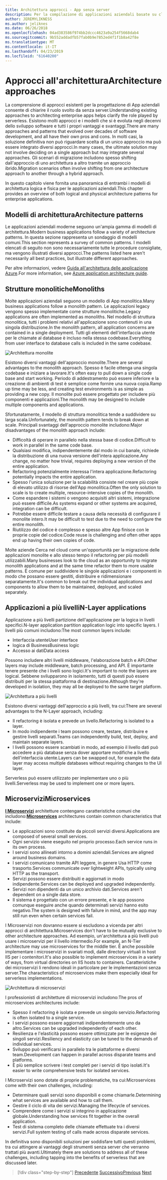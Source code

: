 ```yaml
---
title: Architettura approcci - App senza server
description: Per la compilazione di applicazioni aziendali basate su cloud, da architetture a più livelli per senza server si avvicina un'introduzione all'architettura.
author: JEREMYLIKNESS
ms.author: jeliknes
ms.date: 06/26/2018
ms.openlocfilehash: 04ad383586f974bb2dccc4623a9a254f5668dab4
ms.sourcegitcommit: 9b552addadfb57fab0b9e7852ed4f1f1b8a42f8e
ms.translationtype: MT
ms.contentlocale: it-IT
ms.lasthandoff: 04/23/2019
ms.locfileid: "61640200"
---
```

# <a name="architecture-approaches"></a><span data-ttu-id="e9a77-103">Approcci all'architettura</span><span class="sxs-lookup"><span data-stu-id="e9a77-103">Architecture approaches</span></span>

<span data-ttu-id="e9a77-104">La comprensione di approcci esistenti per la progettazione di App aziendali consente di chiarire il ruolo svolto da senza server.</span><span class="sxs-lookup"><span data-stu-id="e9a77-104">Understanding existing approaches to architecting enterprise apps helps clarify the role played by serverless.</span></span> <span data-ttu-id="e9a77-105">Esistono molti approcci e i modelli che si è evoluta negli decenni dello sviluppo software e tutti i propri vantaggi e svantaggi.</span><span class="sxs-lookup"><span data-stu-id="e9a77-105">There are many approaches and patterns that evolved over decades of software development, and all have their own pros and cons.</span></span> <span data-ttu-id="e9a77-106">In molti casi, la soluzione definitiva non può riguardare scelta di un unico approccio ma può essere integrato diversi approcci.</span><span class="sxs-lookup"><span data-stu-id="e9a77-106">In many cases, the ultimate solution may not involve deciding on a single approach but may integrate several approaches.</span></span> <span data-ttu-id="e9a77-107">Gli scenari di migrazione includono spesso shifting dall'approccio di uno architettura a altro tramite un approccio ibrido.</span><span class="sxs-lookup"><span data-stu-id="e9a77-107">Migration scenarios often involve shifting from one architecture approach to another through a hybrid approach.</span></span>

<span data-ttu-id="e9a77-108">In questo capitolo viene fornita una panoramica di entrambi i modelli di architettura logica e fisica per le applicazioni aziendali.</span><span class="sxs-lookup"><span data-stu-id="e9a77-108">This chapter provides an overview of both logical and physical architecture patterns for enterprise applications.</span></span>

## <a name="architecture-patterns"></a><span data-ttu-id="e9a77-109">Modelli di architettura</span><span class="sxs-lookup"><span data-stu-id="e9a77-109">Architecture patterns</span></span>

<span data-ttu-id="e9a77-110">Le applicazioni aziendali moderne seguono un'ampia gamma di modelli di architettura.</span><span class="sxs-lookup"><span data-stu-id="e9a77-110">Modern business applications follow a variety of architecture patterns.</span></span> <span data-ttu-id="e9a77-111">In questa sezione rappresenta un sondaggio di modelli comuni.</span><span class="sxs-lookup"><span data-stu-id="e9a77-111">This section represents a survey of common patterns.</span></span> <span data-ttu-id="e9a77-112">I modelli elencati di seguito non sono necessariamente tutte le procedure consigliate, ma vengono illustrati diversi approcci.</span><span class="sxs-lookup"><span data-stu-id="e9a77-112">The patterns listed here aren't necessarily all best practices, but illustrate different approaches.</span></span>

<span data-ttu-id="e9a77-113">Per altre informazioni, vedere [Guida all'architettura delle applicazione Azure](https://docs.microsoft.com/azure/architecture/guide/).</span><span class="sxs-lookup"><span data-stu-id="e9a77-113">For more information, see [Azure application architecture guide](https://docs.microsoft.com/azure/architecture/guide/).</span></span>

## <a name="monoliths"></a><span data-ttu-id="e9a77-114">Strutture monolitiche</span><span class="sxs-lookup"><span data-stu-id="e9a77-114">Monoliths</span></span>

<span data-ttu-id="e9a77-115">Molte applicazioni aziendali seguono un modello di App monolitica.</span><span class="sxs-lookup"><span data-stu-id="e9a77-115">Many business applications follow a monolith pattern.</span></span> <span data-ttu-id="e9a77-116">Le applicazioni legacy vengono spesso implementate come strutture monolitiche.</span><span class="sxs-lookup"><span data-stu-id="e9a77-116">Legacy applications are often implemented as monoliths.</span></span> <span data-ttu-id="e9a77-117">Nel modello di struttura monolitica, tutti i problemi relativi all'applicazione sono contenuti in una singola distribuzione.</span><span class="sxs-lookup"><span data-stu-id="e9a77-117">In the monolith pattern, all application concerns are contained in a single deployment.</span></span> <span data-ttu-id="e9a77-118">Tutti gli elementi dell'interfaccia utente per le chiamate al database è incluso nella stessa codebase.</span><span class="sxs-lookup"><span data-stu-id="e9a77-118">Everything from user interface to database calls is included in the same codebase.</span></span>

![Architettura monolite](./media/monolith-architecture.png)

<span data-ttu-id="e9a77-120">Esistono diversi vantaggi dell'approccio monolite.</span><span class="sxs-lookup"><span data-stu-id="e9a77-120">There are several advantages to the monolith approach.</span></span> <span data-ttu-id="e9a77-121">Spesso è facile ottenga una singola codebase e iniziare a lavorare.</span><span class="sxs-lookup"><span data-stu-id="e9a77-121">It's often easy to pull down a single code base and start working.</span></span> <span data-ttu-id="e9a77-122">Periodo di addestramento può essere inferiore e la creazione di ambienti di test è semplice come fornire una nuova copia.</span><span class="sxs-lookup"><span data-stu-id="e9a77-122">Ramp up time may be less, and creating test environments is as simple as providing a new copy.</span></span> <span data-ttu-id="e9a77-123">Il monolite può essere progettato per includere più componenti e applicazioni.</span><span class="sxs-lookup"><span data-stu-id="e9a77-123">The monolith may be designed to include multiple components and applications.</span></span>

<span data-ttu-id="e9a77-124">Sfortunatamente, il modello di struttura monolitica tende a suddividere su larga scala.</span><span class="sxs-lookup"><span data-stu-id="e9a77-124">Unfortunately, the monolith pattern tends to break down at scale.</span></span> <span data-ttu-id="e9a77-125">Principali svantaggi dell'approccio monolite includono:</span><span class="sxs-lookup"><span data-stu-id="e9a77-125">Major disadvantages of the monolith approach include:</span></span>

* <span data-ttu-id="e9a77-126">Difficoltà di operare in parallelo nella stessa base di codice.</span><span class="sxs-lookup"><span data-stu-id="e9a77-126">Difficult to work in parallel in the same code base.</span></span>
* <span data-ttu-id="e9a77-127">Qualsiasi modifica, indipendentemente dal modo in cui banale, richiede la distribuzione di una nuova versione dell'intera applicazione.</span><span class="sxs-lookup"><span data-stu-id="e9a77-127">Any change, no matter how trivial, requires deploying a new version of the entire application.</span></span>
* <span data-ttu-id="e9a77-128">Refactoring potenzialmente interessa l'intera applicazione.</span><span class="sxs-lookup"><span data-stu-id="e9a77-128">Refactoring potentially impacts the entire application.</span></span>
* <span data-ttu-id="e9a77-129">Spesso l'unica soluzione per la scalabilità consiste nel creare più copie di elevato utilizzo di risorse dell'App monolitica.</span><span class="sxs-lookup"><span data-stu-id="e9a77-129">Often the only solution to scale is to create multiple, resource-intensive copies of the monolith.</span></span>
* <span data-ttu-id="e9a77-130">Come espandere i sistemi o vengono acquisiti altri sistemi, integrazione può essere difficile.</span><span class="sxs-lookup"><span data-stu-id="e9a77-130">As systems expand or other systems are acquired, integration can be difficult.</span></span>
* <span data-ttu-id="e9a77-131">Potrebbe essere difficile testare a causa della necessità di configurare il monolite intero.</span><span class="sxs-lookup"><span data-stu-id="e9a77-131">It may be difficult to test due to the need to configure the entire monolith.</span></span>
* <span data-ttu-id="e9a77-132">Riutilizzo del codice è complesso e spesso altre App finisce con le proprie copie del codice.</span><span class="sxs-lookup"><span data-stu-id="e9a77-132">Code reuse is challenging and often other apps end up having their own copies of code.</span></span>

<span data-ttu-id="e9a77-133">Molte aziende Cerca nel cloud come un'opportunità per la migrazione delle applicazioni monolite e allo stesso tempo il refactoring per più modelli utilizzabili.</span><span class="sxs-lookup"><span data-stu-id="e9a77-133">Many businesses look to the cloud as an opportunity to migrate monolith applications and at the same time refactor them to more usable patterns.</span></span> <span data-ttu-id="e9a77-134">È comune per suddividere le singole applicazioni e i componenti in modo che possano essere gestiti, distribuire e ridimensionare separatamente.</span><span class="sxs-lookup"><span data-stu-id="e9a77-134">It's common to break out the individual applications and components to allow them to be maintained, deployed, and scaled separately.</span></span>

## <a name="n-layer-applications"></a><span data-ttu-id="e9a77-135">Applicazioni a più livelli</span><span class="sxs-lookup"><span data-stu-id="e9a77-135">N-Layer applications</span></span>

<span data-ttu-id="e9a77-136">Applicazione a più livelli partizione dell'applicazione per la logica in livelli specifici.</span><span class="sxs-lookup"><span data-stu-id="e9a77-136">N-layer application partition application logic into specific layers.</span></span> <span data-ttu-id="e9a77-137">I livelli più comuni includono:</span><span class="sxs-lookup"><span data-stu-id="e9a77-137">The most common layers include:</span></span>

* <span data-ttu-id="e9a77-138">Interfaccia utente</span><span class="sxs-lookup"><span data-stu-id="e9a77-138">User interface</span></span>
* <span data-ttu-id="e9a77-139">logica di Business</span><span class="sxs-lookup"><span data-stu-id="e9a77-139">Business logic</span></span>
* <span data-ttu-id="e9a77-140">Accesso ai dati</span><span class="sxs-lookup"><span data-stu-id="e9a77-140">Data access</span></span>

<span data-ttu-id="e9a77-141">Possono includere altri livelli middleware, l'elaborazione batch e API.</span><span class="sxs-lookup"><span data-stu-id="e9a77-141">Other layers may include middleware, batch processing, and API.</span></span> <span data-ttu-id="e9a77-142">È importante tenere presente che i livelli sono logici.</span><span class="sxs-lookup"><span data-stu-id="e9a77-142">It's important to note the layers are logical.</span></span> <span data-ttu-id="e9a77-143">Sebbene svilupparono in isolamento, tutti di questi può essere distribuiti per la stessa piattaforma di destinazione.</span><span class="sxs-lookup"><span data-stu-id="e9a77-143">Although they're developed in isolation, they may all be deployed to the same target platform.</span></span>

![Architettura a più livelli](./media/n-layer-architecture.png)

<span data-ttu-id="e9a77-145">Esistono diversi vantaggi dell'approccio a più livelli, tra cui:</span><span class="sxs-lookup"><span data-stu-id="e9a77-145">There are several advantages to the N-Layer approach, including:</span></span>

* <span data-ttu-id="e9a77-146">Il refactoring è isolata e prevede un livello.</span><span class="sxs-lookup"><span data-stu-id="e9a77-146">Refactoring is isolated to a layer.</span></span>
* <span data-ttu-id="e9a77-147">In modo indipendente i team possono creare, testare, distribuire e gestire livelli separati.</span><span class="sxs-lookup"><span data-stu-id="e9a77-147">Teams can independently build, test, deploy, and maintain separate layers.</span></span>
* <span data-ttu-id="e9a77-148">I livelli possono essere scambiati in modo, ad esempio il livello dati può accedere a più database senza dover apportare modifiche a livello dell'interfaccia utente.</span><span class="sxs-lookup"><span data-stu-id="e9a77-148">Layers can be swapped out, for example the data layer may access multiple databases without requiring changes to the UI layer.</span></span>

<span data-ttu-id="e9a77-149">Serverless può essere utilizzato per implementare uno o più livelli.</span><span class="sxs-lookup"><span data-stu-id="e9a77-149">Serverless may be used to implement one or more layers.</span></span>

## <a name="microservices"></a><span data-ttu-id="e9a77-150">Microservizi</span><span class="sxs-lookup"><span data-stu-id="e9a77-150">Microservices</span></span>

<span data-ttu-id="e9a77-151">**[I Microservizi](https://docs.microsoft.com/azure/architecture/guide/architecture-styles/microservices)**  architetture contengano caratteristiche comuni che includono:</span><span class="sxs-lookup"><span data-stu-id="e9a77-151">**[Microservices](https://docs.microsoft.com/azure/architecture/guide/architecture-styles/microservices)** architectures contain common characteristics that include:</span></span>

* <span data-ttu-id="e9a77-152">Le applicazioni sono costituite da piccoli servizi diversi.</span><span class="sxs-lookup"><span data-stu-id="e9a77-152">Applications are composed of several small services.</span></span>
* <span data-ttu-id="e9a77-153">Ogni servizio viene eseguito nel proprio processo.</span><span class="sxs-lookup"><span data-stu-id="e9a77-153">Each service runs in its own process.</span></span>
* <span data-ttu-id="e9a77-154">I servizi sono allineati intorno a domini aziendali.</span><span class="sxs-lookup"><span data-stu-id="e9a77-154">Services are aligned around business domains.</span></span>
* <span data-ttu-id="e9a77-155">I servizi comunicano tramite API leggere, in genere Usa HTTP come trasporto.</span><span class="sxs-lookup"><span data-stu-id="e9a77-155">Services communicate over lightweight APIs, typically using HTTP as the transport.</span></span>
* <span data-ttu-id="e9a77-156">Servizi possono essere distribuiti e aggiornati in modo indipendente.</span><span class="sxs-lookup"><span data-stu-id="e9a77-156">Services can be deployed and upgraded independently.</span></span>
* <span data-ttu-id="e9a77-157">Servizi non dipendenti da un unico archivio dati.</span><span class="sxs-lookup"><span data-stu-id="e9a77-157">Services aren't dependent on a single data store.</span></span>
* <span data-ttu-id="e9a77-158">Il sistema è progettato con un errore presente, e le app possono comunque eseguire anche quando determinati servizi hanno esito negativo.</span><span class="sxs-lookup"><span data-stu-id="e9a77-158">The system is designed with failure in mind, and the app may still run even when certain services fail.</span></span>

<span data-ttu-id="e9a77-159">I Microservizi non dovranno essere si escludono a vicenda per altri approcci di architettura.</span><span class="sxs-lookup"><span data-stu-id="e9a77-159">Microservices don't have to be mutually exclusive to other architecture approaches.</span></span> <span data-ttu-id="e9a77-160">Ad esempio, un'architettura a più livelli può usare i microservizi per il livello intermedio.</span><span class="sxs-lookup"><span data-stu-id="e9a77-160">For example, an N-Tier architecture may use microservices for the middle tier.</span></span> <span data-ttu-id="e9a77-161">È anche possibile implementare i microservizi in svariati modi, dalle directory virtuali in host IIS per i contenitori.</span><span class="sxs-lookup"><span data-stu-id="e9a77-161">It's also possible to implement microservices in a variety of ways, from virtual directories on IIS hosts to containers.</span></span> <span data-ttu-id="e9a77-162">Caratteristiche dei microservizi li rendono ideali in particolare per le implementazioni senza server.</span><span class="sxs-lookup"><span data-stu-id="e9a77-162">The characteristics of microservices make them especially ideal for serverless implementations.</span></span>

![Architettura di microservizi](./media/microservices-architecture.png)

<span data-ttu-id="e9a77-164">I professionisti di architetture di microservizi includono:</span><span class="sxs-lookup"><span data-stu-id="e9a77-164">The pros of microservices architectures include:</span></span>

* <span data-ttu-id="e9a77-165">Spesso il refactoring è isolata e prevede un singolo servizio.</span><span class="sxs-lookup"><span data-stu-id="e9a77-165">Refactoring is often isolated to a single service.</span></span>
* <span data-ttu-id="e9a77-166">I servizi possono essere aggiornati indipendentemente uno da altro.</span><span class="sxs-lookup"><span data-stu-id="e9a77-166">Services can be upgraded independently of each other.</span></span>
* <span data-ttu-id="e9a77-167">Resilienza e l'elasticità possono essere ottimizzate per le esigenze dei singoli servizi.</span><span class="sxs-lookup"><span data-stu-id="e9a77-167">Resiliency and elasticity can be tuned to the demands of individual services.</span></span>
* <span data-ttu-id="e9a77-168">Sviluppo può verificarsi in parallelo tra le piattaforme e diversi team.</span><span class="sxs-lookup"><span data-stu-id="e9a77-168">Development can happen in parallel across disparate teams and platforms.</span></span>
* <span data-ttu-id="e9a77-169">È più semplice scrivere i test completi per i servizi di tipo isolati.</span><span class="sxs-lookup"><span data-stu-id="e9a77-169">It's easier to write comprehensive tests for isolated services.</span></span>

<span data-ttu-id="e9a77-170">I Microservizi sono dotate di proprie problematiche, tra cui:</span><span class="sxs-lookup"><span data-stu-id="e9a77-170">Microservices come with their own challenges, including:</span></span>

* <span data-ttu-id="e9a77-171">Determinare quali servizi sono disponibili e come chiamarle.</span><span class="sxs-lookup"><span data-stu-id="e9a77-171">Determining what services are available and how to call them.</span></span>
* <span data-ttu-id="e9a77-172">Gestire il ciclo di vita dei servizi.</span><span class="sxs-lookup"><span data-stu-id="e9a77-172">Managing the lifecycle of services.</span></span>
* <span data-ttu-id="e9a77-173">Comprendere come i servizi si integrino in applicazione globale.</span><span class="sxs-lookup"><span data-stu-id="e9a77-173">Understanding how services fit together in the overall application.</span></span>
* <span data-ttu-id="e9a77-174">Test di sistema completo delle chiamate effettuate tra i diversi servizi.</span><span class="sxs-lookup"><span data-stu-id="e9a77-174">Full system testing of calls made across disparate services.</span></span>

<span data-ttu-id="e9a77-175">In definitiva sono disponibili soluzioni per soddisfare tutti questi problemi, tra cui attingere ai vantaggi degli strumenti senza server che verranno trattati più avanti.</span><span class="sxs-lookup"><span data-stu-id="e9a77-175">Ultimately there are solutions to address all of these challenges, including tapping into the benefits of serverless that are discussed later.</span></span>

>[!div class="step-by-step"]
><span data-ttu-id="e9a77-176">[Precedente](index.md)
>[Successivo](architecture-deployment-approaches.md)</span><span class="sxs-lookup"><span data-stu-id="e9a77-176">[Previous](index.md)
[Next](architecture-deployment-approaches.md)</span></span>
